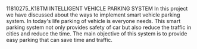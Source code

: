11810275_K18TM
INTELLIGENT VEHICLE PARKING SYSTEM In this project we have discussed about the ways to implement smart vehicle parking system.
In today's life parking of vehicle is everyone needs. 
This smart parking system not only provides safety of car but also reduce the traffic in cities and reduce the time.
The main objective of this system is to provide easy parking that can save time and traffic.
